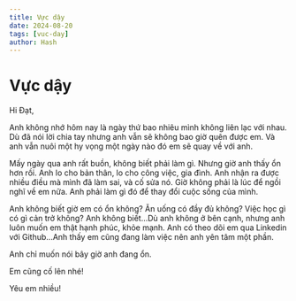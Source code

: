 ```yaml
---
title: Vực dậy
date: 2024-08-20
tags: [vuc-day]
author: Hash
---
```


# Vực dậy

Hi Đạt,

Anh không nhớ hôm nay là ngày thứ bao nhiêu mình không liên lạc với nhau. Dù đã nói lời chia tay nhưng anh vẫn sẽ không bao giờ quên được em. Và anh vẫn nuôi một hy vọng một ngày nào đó em sẽ quay về với anh.

Mấy ngày qua anh rất buồn, không biết phải làm gì. Nhưng giờ anh thấy ổn hơn rồi. Anh lo cho bản thân, lo cho công việc, gia đình. Anh nhận ra được nhiều điều mà mình đã làm sai, và cố sửa nó. Giờ không phải là lúc để ngồi nghĩ về em nữa. Anh phải làm gì đó để thay đổi cuộc sống của mình.

Anh không biết giờ em có ổn không? Ăn uống có đầy đủ không? Việc học gì có gì cản trở không? Anh không biết...Dù anh không ở bên cạnh, nhưng anh luôn muốn em thật hạnh phúc, khỏe mạnh. Anh có theo dõi em qua Linkedin với Github...Anh thấy em cũng đang làm việc nên anh yên tâm một phần.

Anh chỉ muốn nói bây giờ anh đang ổn.

Em cũng cố lên nhé!

Yêu em nhiều!

```
